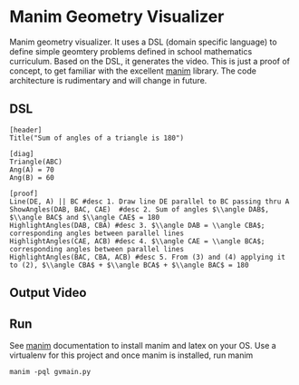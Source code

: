 # Manim Geometry Visualizer
Manim geometry visualizer. It uses a DSL (domain specific language) to define simple geomtery problems defined in school mathematics curriculum. Based on the DSL, it generates the video. This is just a proof of concept, to get familiar with the excellent [manim](https://www.manim.community/) library. The code architecture is rudimentary and will change in future. 

## DSL
```
[header]
Title("Sum of angles of a triangle is 180")

[diag]
Triangle(ABC)
Ang(A) = 70
Ang(B) = 60

[proof]
Line(DE, A) || BC #desc 1. Draw line DE parallel to BC passing thru A
ShowAngles(DAB, BAC, CAE)  #desc 2. Sum of angles $\\angle DAB$, $\\angle BAC$ and $\\angle CAE$ = 180
HighlightAngles(DAB, CBA) #desc 3. $\\angle DAB = \\angle CBA$; corresponding angles between parallel lines
HighlightAngles(CAE, ACB) #desc 4. $\\angle CAE = \\angle BCA$; corresponding angles between parallel lines
HighlightAngles(BAC, CBA, ACB) #desc 5. From (3) and (4) applying it to (2), $\\angle CBA$ + $\\angle BCA$ + $\\angle BAC$ = 180
```

## Output Video


## Run
See [manim](https://www.manim.community/) documentation to install manim and latex on your OS. Use a virtualenv for this project and once manim is installed, run manim 

`manim -pql gvmain.py`
